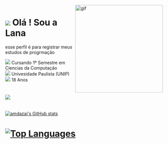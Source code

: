 <br>
<img align="right" widgth="298" height="280" alt="gif" src="https://media.tenor.com/BZKyV5_iZM4AAAAC/cat-anime.gif">

![](https://watermelon.crd.co/assets/images/gallery02/cd994130.gif?v=172e6d61) Olá ! Sou a Lana 
============================================================================================================================

esse perfil é para registrar meus estudos de progrmação

![](https://watermelon.crd.co/assets/images/gallery01/697bf9b2_original.gif?v=172e6d61)  Cursando 1º Semestre em Ciencias da Computação <br>
![](https://watermelon.crd.co/assets/images/gallery01/a284e424_original.gif?v=172e6d61) Univesidade Paulista (UNIP) <br>
![](https://watermelon.crd.co/assets/images/gallery01/f7e09364_original.gif?v=172e6d61) 18 Anos <br>

![](https://watermelon.crd.co/assets/images/gallery15/0d9e1cea.gif?v=172e6d61)
============================================================================================================================
<br>
<a href="http://www.github.com/amdazai"><img src="https://github-readme-stats.vercel.app/api?username=amdazai&show_icons=true&hide=&count_private=true&title_color=ec4899&text_color=000000&icon_color=ec4899&bg_color=ffffff&hide_border=true&show_icons=true" alt="amdazai's GitHub stats" /></a>

<a href="https://github.com/amdazai" align="left"><img src="https://github-readme-stats.vercel.app/api/top-langs/?username=amdazai&langs_count=10&title_color=ec4899&text_color=000000&icon_color=ec4899&bg_color=ffffff&hide_border=true&locale=en&custom_title=Top%20%Languages" alt="Top Languages" /></a>
============================================================================================================================
